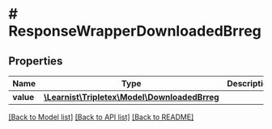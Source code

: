 # # ResponseWrapperDownloadedBrreg

## Properties

Name | Type | Description | Notes
------------ | ------------- | ------------- | -------------
**value** | [**\Learnist\Tripletex\Model\DownloadedBrreg**](DownloadedBrreg.md) |  | [optional]

[[Back to Model list]](../../README.md#models) [[Back to API list]](../../README.md#endpoints) [[Back to README]](../../README.md)
